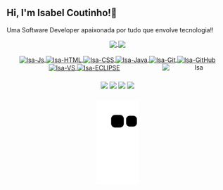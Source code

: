 
## Hi, I'm Isabel Coutinho!👋

Uma Software Developer apaixonada por tudo que envolve tecnologia!!


<div align="center">
  <a href="https://github.com/isabelcout">
  <img height="150em" align="center" src="https://github-readme-stats.vercel.app/api?username=isabelcout&show_icons=true&theme=midnight-purple&include_all_commits=true&count_private=true"/>
  <img height="150em" align="center" src="https://github-readme-stats.vercel.app/api/top-langs/?username=isabelcout&layout=compact&langs_count=7&theme=midnight-purple"/>
</div>
  <div  align="center">
<div style="display: inline_block"><br>
  <img align="center" alt="Isa-Js" height="30" width="85" src="https://img.shields.io/badge/JavaScript-F7DF1E?style=for-the-badge&logo=javascript&logoColor=black">
  <img align="center" alt="Isa-HTML" height="30" width="75" src="https://img.shields.io/badge/HTML-239120?style=for-the-badge&logo=html5&logoColor=white">
   <img align="center" alt="Isa-CSS" height="30" width="75" src="https://img.shields.io/badge/CSS-239120?&style=for-the-badge&logo=css3&logoColor=white">
  <img align="center" alt="Isa-Java" height="30" width="75" src="https://img.shields.io/badge/Java-ED8B00?style=for-the-badge&logo=java&logoColor=white">
   <img align="center" alt="Isa-Git" height="30" width="75" src="https://img.shields.io/badge/git-%23F05033.svg?style=for-the-badge&logo=git&logoColor=white">
  <img align="center" alt="Isa-GitHub" height="30" width="85" src="https://img.shields.io/badge/github-%23121011.svg?style=for-the-badge&logo=github&logoColor=white">
  <img align="center" alt="Isa-VS" height="30" width="105" src="https://img.shields.io/badge/Visual%20Studio%20Code-0078d7.svg?style=for-the-badge&logo=visual-studio-code&logoColor=white">
  <img align="center" alt="Isa-ECLIPSE" height="30" width="75" src="https://img.shields.io/badge/Eclipse-FE7A16.svg?style=for-the-badge&logo=Eclipse&logoColor=white">
  <img align="right" width="150" alt="Isa" src="https://c.tenor.com/BbOpWNMGQWQAAAAC/bb8-star-wars.gif">

</div>
  
###
 
<div> 
  <a href="https://instagram.com/isabelcout_" target="_blank"><img src="https://img.shields.io/badge/-Instagram-%23E4405F?style=for-the-badge&logo=instagram&logoColor=white" target="_blank"></a>
  <a href = "mailto:isabelcoutinhors@gmail.com"><img src="https://img.shields.io/badge/Gmail-D14836?style=for-the-badge&logo=gmail&logoColor=white"></a>
  <a href="https://www.linkedin.com/in/isabelcoutinhodonascimento/" target="_blank"><img src="https://img.shields.io/badge/-LinkedIn-%230077B5?style=for-the-badge&logo=linkedin&logoColor=white" target="_blank"></a> 
  <a href="https://api.whatsapp.com/send?phone=5591983779499" target="_blank"><img src="https://img.shields.io/badge/WhatsApp-25D366?style=for-the-badge&logo=whatsapp&logoColor=white" target="_blank"></a> 

###
 
![Snake animation](https://github.com/isabelcout/isabelcout/blob/output/github-contribution-grid-snake.svg)

</div>
